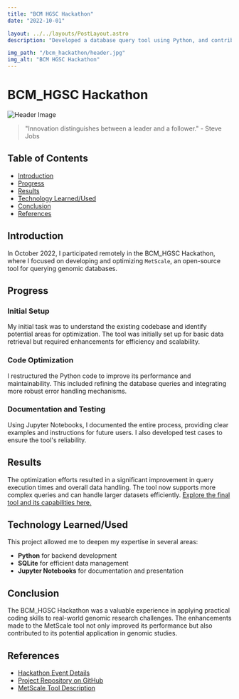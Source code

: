 ```yaml
---
title: "BCM HGSC Hackathon"
date: "2022-10-01"

layout: ../../layouts/PostLayout.astro
description: "Developed a database query tool using Python, and contributed to writing a paper on the tool's application in genomic research."

img_path: "/bcm_hackathon/header.jpg"
img_alt: "BCM HGSC Hackathon"
---
```


# BCM_HGSC Hackathon

![Header Image](bcm_hackathon/scale.jpg)

> "Innovation distinguishes between a leader and a follower." - Steve Jobs

## Table of Contents
- [Introduction](#introduction)
- [Progress](#progress)
- [Results](#results)
- [Technology Learned/Used](#technology-learnedused)
- [Conclusion](#conclusion)
- [References](#references)

## Introduction
In October 2022, I participated remotely in the BCM_HGSC Hackathon, where I focused on developing and optimizing `MetScale`, an open-source tool for querying genomic databases.

## Progress
### Initial Setup
My initial task was to understand the existing codebase and identify potential areas for optimization. The tool was initially set up for basic data retrieval but required enhancements for efficiency and scalability.

### Code Optimization
I restructured the Python code to improve its performance and maintainability. This included refining the database queries and integrating more robust error handling mechanisms.

### Documentation and Testing
Using Jupyter Notebooks, I documented the entire process, providing clear examples and instructions for future users. I also developed test cases to ensure the tool's reliability.

## Results
The optimization efforts resulted in a significant improvement in query execution times and overall data handling. The tool now supports more complex queries and can handle larger datasets efficiently. [Explore the final tool and its capabilities here.](https://github.com/signaturescience/metscale)

## Technology Learned/Used
This project allowed me to deepen my expertise in several areas:
- **Python** for backend development
- **SQLite** for efficient data management
- **Jupyter Notebooks** for documentation and presentation

## Conclusion
The BCM_HGSC Hackathon was a valuable experience in applying practical coding skills to real-world genomic research challenges. The enhancements made to the MetScale tool not only improved its performance but also contributed to its potential application in genomic studies.

## References
- [Hackathon Event Details](https://www.hgsc.bcm.edu/events/hackathon)
- [Project Repository on GitHub](https://github.com/signaturescience/metscale)
- [MetScale Tool Description](https://github.com/signaturescience/metscale/wiki)
